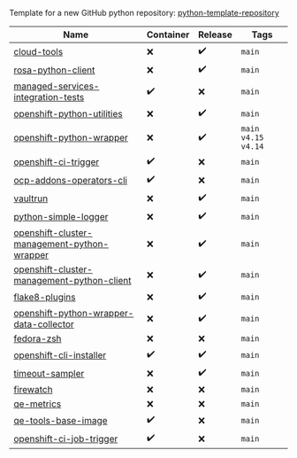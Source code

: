 Template for a new GitHub python repository: [python-template-repository](https://github.com/RedHatQE/python-template-repository)

| Name  | Container | Release | Tags |
|---|---|---|---|
| [cloud-tools](https://github.com/RedHatQE/cloud-tools) | :x: | :heavy_check_mark: | `main`  |
| [rosa-python-client](https://github.com/RedHatQE/rosa-python-client) | :x: | :heavy_check_mark: | `main`  |  
| [managed-services-integration-tests](https://github.com/RedHatQE/managed-services-integration-tests) | :heavy_check_mark: | :x: | `main`  |
| [openshift-python-utilities](https://github.com/RedHatQE/openshift-python-utilities) | :x: | :heavy_check_mark: | `main` |
| [openshift-python-wrapper](https://github.com/RedHatQE/openshift-python-wrapper) | :x: | :heavy_check_mark: | `main` `v4.15` `v4.14` |
| [openshift-ci-trigger](https://github.com/RedHatQE/openshift-ci-trigger) | :heavy_check_mark: | :x: | `main`  |
| [ocp-addons-operators-cli](https://github.com/RedHatQE/ocp-addons-operators-cli) | :heavy_check_mark: | :x: | `main`  |
| [vaultrun](https://github.com/RedHatQE/vaultrun) | :x: | :heavy_check_mark: | `main`  |
| [python-simple-logger](https://github.com/RedHatQE/python-simple-logger) | :x: | :heavy_check_mark: | `main`  |  
| [openshift-cluster-management-python-wrapper](https://github.com/RedHatQE/openshift-cluster-management-python-wrapper) | :x: | :heavy_check_mark: | `main`  |
| [openshift-cluster-management-python-client](https://github.com/RedHatQE/openshift-cluster-management-python-client) | :x: | :heavy_check_mark: | `main`  |
| [flake8-plugins](https://github.com/RedHatQE/flake8-plugins) | :x: | :heavy_check_mark: | `main`  |
| [openshift-python-wrapper-data-collector](https://github.com/RedHatQE/openshift-python-wrapper-data-collector) | :x: | :heavy_check_mark: | `main`  |
| [fedora-zsh](https://github.com/RedHatQE/fedora-zsh) | :x: | :x: | `main`  |
| [openshift-cli-installer](https://github.com/RedHatQE/openshift-cli-installer) | :heavy_check_mark: | :heavy_check_mark: | `main`  |
| [timeout-sampler](https://github.com/RedHatQE/timeout-sampler) | :x: | :heavy_check_mark: | `main`  |
| [firewatch](https://github.com/RedHatQE/firewatch) | :x: | :x: | `main`  |
| [qe-metrics](https://github.com/RedHatQE/qe-metrics) | :x: | :x: | `main`  |
| [qe-tools-base-image](https://github.com/RedHatQE/qe-tools-base-image) | :heavy_check_mark: | :x: | `main`  |
| [openshift-ci-job-trigger](https://github.com/RedHatQE/openshift-ci-job-trigger) | :heavy_check_mark: | :x: | `main`  |

